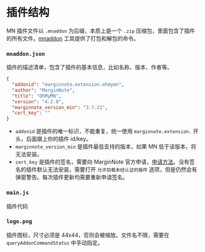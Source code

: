 # 插件结构

MN 插件文件以 `.mnaddon` 为后缀，本质上是一个 `.zip` 压缩包，里面包含了插件的所有文件。[mnaddon](./lite.md#cli) 工具提供了打包和解包的命令。

### `mnaddon.json`
插件的描述清单，包含了插件的基本信息，比如名称、版本、作者等。
```json
{
  "addonid": "marginnote.extension.ohmymn",
  "author": "MarginNote",
  "title": "OhMyMN",
  "version": "4.2.0",
  "marginnote_version_min": "3.7.21",
  "cert_key": ""
}
```

- `addonid` 是插件的唯一标识，不能重复，统一使用 `marginnote.extension.` 开头，后面跟上你的插件 id/key。
- `marginnote_version_min` 是插件最低支持的版本，如果 MN 低于该版本，将无法安装。
- `cert_key` 是插件的签名，需要向 MarginNote 官方申请，[申请方法](https://bbs.marginnote.cn/t/topic/8042)。没有签名的插件默认无法安装，需要打开 `允许加载未经认证的插件` 选项，但是仍然会有弹窗警告。每次插件更新均需要重新申请签名。

### `main.js`
插件代码
###  `logo.png`
插件图标，尺寸必须是 44x44，否则会被缩放。文件名不限，需要在 `queryAddonCommandStatus` 中手动指定。